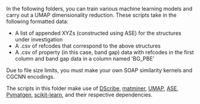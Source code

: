 In the following folders, you can train various machine learning models and carry out a UMAP dimensionality reduction. These scripts take in the following formatted data:
- A list of appended XYZs (constructed using ASE) for the structures under investigation
- A .csv of refcodes that correspond to the above structures
- A .csv of property (in this case, band gap) data with refcodes in the first column and band gap data in a column named 'BG_PBE'

Due to file size limits, you must make your own SOAP similarity kernels and CGCNN encodings.

The scripts in this folder make use of [DScribe](https://github.com/SINGROUP/dscribe), [matminer](https://github.com/hackingmaterials/matminer), [UMAP](https://github.com/lmcinnes/umap), [ASE](https://gitlab.com/ase/ase), [Pymatgen](https://pymatgen.org/), [scikit-learn](https://github.com/scikit-learn/scikit-learn), and their respective dependencies.
